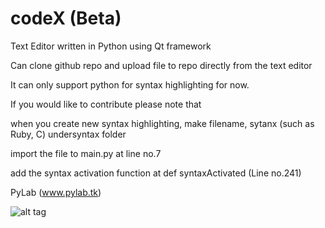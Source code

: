 # codeX (Beta)
Text Editor written in Python using Qt framework

Can clone github repo and upload file to repo directly from the text editor

It can only support python for syntax highlighting for now.

If you would like to contribute please note that

when you create new syntax highlighting, make filename, sytanx<language> (such as Ruby, C) undersyntax folder

import the file to main.py at line no.7

add the syntax activation function at def syntaxActivated (Line no.241)

PyLab (www.pylab.tk)

![alt tag](http://i.imgur.com/HCwHUSC.png)
